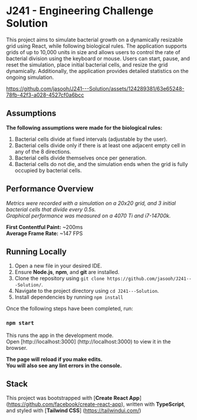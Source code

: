 # J241 - Engineering Challenge Solution

This project aims to simulate bacterial growth on a dynamically resizable grid using React, while following biological rules. The application supports grids of up to 10,000 units in size and allows users to control the rate of bacterial division using the keyboard or mouse. Users can start, pause, and reset the simulation, place initial bacterial cells, and resize the grid dynamically. Additionally, the application provides detailed statistics on the ongoing simulation.

https://github.com/jasooh/J241---Solution/assets/124289381/63e65248-78fb-42f3-a028-4527cf0a6bcc

## Assumptions

**The following assumptions were made for the biological rules:**
1. Bacterial cells divide at fixed intervals (adjustable by the user).
2. Bacterial cells divide only if there is at least one adjacent empty cell in any of the 8 directions.
3. Bacterial cells divide themselves once per generation.
5. Bacterial cells do not die, and the simulation ends when the grid is fully occupied by bacterial cells.

## Performance Overview

*Metrics were recorded with a simulation on a 20x20 grid, and 3 initial bacterial cells that divide every 0.5s.* \
*Graphical performance was measured on a 4070 Ti and i7-14700k.*

**First Contentful Paint:** ~200ms \
**Average Frame Rate:** ~147 FPS

## Running Locally

1. Open a new file in your desired IDE.
2. Ensure **Node.js**, **npm**, and **git** are installed.
3. Clone the repository using `git clone https://github.com/jasooh/J241---Solution/`.
4. Navigate to the project directory using `cd J241---Solution`.
5. Install dependencies by running `npm install`

Once the following steps have been completed, run:

### `npm start`

This runs the app in the development mode.\
Open [http://localhost:3000] (http://localhost:3000) to view it in the browser.

**The page will reload if you make edits.\
You will also see any lint errors in the console.**

## Stack

This project was bootstrapped with [**Create React App**] (https://github.com/facebook/create-react-app), written with **TypeScript**, and styled with [**Tailwind CSS**] (https://tailwindui.com/)
